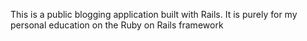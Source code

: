 This is a public blogging application built with Rails. It is purely for my personal education on the Ruby on Rails framework
